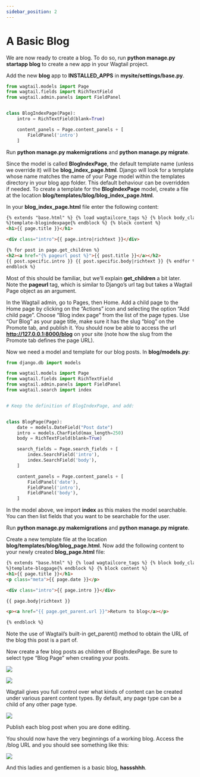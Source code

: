 ```yaml
---
sidebar_position: 2
---
```


# A Basic Blog

We are now ready to create a blog. To do so, run **python manage.py startapp blog** to create a new app in your Wagtail project.

Add the new **blog** app to **INSTALLED_APPS** in **mysite/settings/base.py**.

```py
from wagtail.models import Page
from wagtail.fields import RichTextField
from wagtail.admin.panels import FieldPanel


class BlogIndexPage(Page):
    intro = RichTextField(blank=True)

    content_panels = Page.content_panels + [
        FieldPanel('intro')
    ]
```

Run **python manage.py makemigrations** and **python manage.py migrate**.

Since the model is called **BlogIndexPage**, the default template name (unless we override it) will be **blog_index_page.html**. Django will look for a template whose name matches the name of your Page model within the templates directory in your blog app folder. This default behaviour can be overridden if needed.
To create a template for the **BlogIndexPage** model, create a file at the location **blog/templates/blog/blog_index_page.html**.

In your **blog_index_page.html** file enter the following content:

```html
{% extends "base.html" %} {% load wagtailcore_tags %} {% block body_class
%}template-blogindexpage{% endblock %} {% block content %}
<h1>{{ page.title }}</h1>

<div class="intro">{{ page.intro|richtext }}</div>

{% for post in page.get_children %}
<h2><a href="{% pageurl post %}">{{ post.title }}</a></h2>
{{ post.specific.intro }} {{ post.specific.body|richtext }} {% endfor %} {%
endblock %}
```

Most of this should be familiar, but we’ll explain **get_children** a bit later. Note the **pageurl** tag, which is similar to Django’s url tag but takes a Wagtail Page object as an argument.

In the Wagtail admin, go to Pages, then Home. Add a child page to the Home page by clicking on the “Actions” icon and selecting the option “Add child page”. Choose “Blog index page” from the list of the page types. Use “Our Blog” as your page title, make sure it has the slug “blog” on the Promote tab, and publish it. You should now be able to access the url **http://127.0.0.1:8000/blog** on your site (note how the slug from the Promote tab defines the page URL).

Now we need a model and template for our blog posts. In **blog/models.py**:

```py
from django.db import models

from wagtail.models import Page
from wagtail.fields import RichTextField
from wagtail.admin.panels import FieldPanel
from wagtail.search import index


# Keep the definition of BlogIndexPage, and add:


class BlogPage(Page):
    date = models.DateField("Post date")
    intro = models.CharField(max_length=250)
    body = RichTextField(blank=True)

    search_fields = Page.search_fields + [
        index.SearchField('intro'),
        index.SearchField('body'),
    ]

    content_panels = Page.content_panels + [
        FieldPanel('date'),
        FieldPanel('intro'),
        FieldPanel('body'),
    ]
```

In the model above, we import **index** as this makes the model searchable. You can then list fields that you want to be searchable for the user.

Run **python manage.py makemigrations** and **python manage.py migrate**.

Create a new template file at the location **blog/templates/blog/blog_page.html**. Now add the following content to your newly created **blog_page.html** file:

```html
{% extends "base.html" %} {% load wagtailcore_tags %} {% block body_class
%}template-blogpage{% endblock %} {% block content %}
<h1>{{ page.title }}</h1>
<p class="meta">{{ page.date }}</p>

<div class="intro">{{ page.intro }}</div>

{{ page.body|richtext }}

<p><a href="{{ page.get_parent.url }}">Return to blog</a></p>

{% endblock %}
```

Note the use of Wagtail’s built-in get_parent() method to obtain the URL of the blog this post is a part of.

Now create a few blog posts as children of BlogIndexPage. Be sure to select type “Blog Page” when creating your posts.

![](https://docs.wagtail.org/en/stable/_images/tutorial_4a.png)

![](https://docs.wagtail.org/en/stable/_images/tutorial_4b.png)

Wagtail gives you full control over what kinds of content can be created under various parent content types. By default, any page type can be a child of any other page type.

![](https://docs.wagtail.org/en/stable/_images/tutorial_5.png)

Publish each blog post when you are done editing.

You should now have the very beginnings of a working blog. Access the /blog URL and you should see something like this:

![](https://docs.wagtail.org/en/stable/_images/tutorial_7.png)

And this ladies and gentlemen is a basic blog, **hassshhh**.
